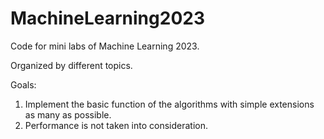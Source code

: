 # MachineLearning2023

Code for mini labs of Machine Learning 2023.

Organized by different topics.

Goals:

1. Implement the basic function of the algorithms with simple extensions as many as possible.
2. Performance is not taken into consideration.